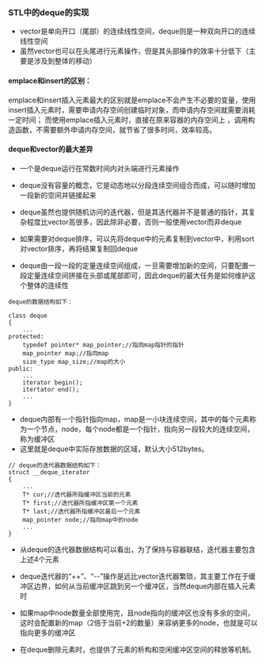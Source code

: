 ### STL中的deque的实现

* vector是单向开口（尾部）的连续线性空间，deque则是一种双向开口的连续线性空间
* 虽然vector也可以在头尾进行元素操作，但是其头部操作的效率十分低下（主要是涉及到整体的移动）
#### emplace和insert的区别：
emplace和insert插入元素最大的区别就是emplace不会产生不必要的变量，使用insert插入元素时，需要申请内存空间创建临时对象，而申请内存空间就需要消耗一定时间；
而使用emplace插入元素时，直接在原来容器的内存空间上 ，调用构造函数，不需要额外申请内存空间，就节省了很多时间，效率较高。

#### deque和vector的最大差异
* 一个是deque运行在常数时间内对头端进行元素操作 
* deque没有容量的概念，它是动态地以分段连续空间组合而成，可以随时增加一段新的空间并链接起来 

* deque虽然也提供随机访问的迭代器，但是其迭代器并不是普通的指针，其复杂程度比vector高很多，因此除非必要，否则一般使用vector而非deque 
* 如果需要对deque排序，可以先将deque中的元素复制到vector中，利用sort对vector排序，再将结果复制回deque

* deque由一段一段的定量连续空间组成，一旦需要增加新的空间，只要配置一段定量连续空间拼接在头部或尾部即可，因此deque的最大任务是如何维护这个整体的连续性
```
deque的数据结构如下：

class deque
{
    ...
protected:
    typedef pointer* map_pointer;//指向map指针的指针
    map_pointer map;//指向map
    size_type map_size;//map的大小
public:
    ...
    iterator begin();
    itertator end();
    ...
}
```
* deque内部有一个指针指向map，map是一小块连续空间，其中的每个元素称为一个节点，node，每个node都是一个指针，指向另一段较大的连续空间，称为缓冲区
* 这里就是deque中实际存放数据的区域，默认大小512bytes。
```
// deque的迭代器数据结构如下：
struct __deque_iterator
{
    ...
    T* cur;//迭代器所指缓冲区当前的元素
    T* first;//迭代器所指缓冲区第一个元素
    T* last;//迭代器所指缓冲区最后一个元素
    map_pointer node;//指向map中的node
    ...
}
```
* 从deque的迭代器数据结构可以看出，为了保持与容器联结，迭代器主要包含上述4个元素

* deque迭代器的“++”、“--”操作是远比vector迭代器繁琐，其主要工作在于缓冲区边界，如何从当前缓冲区跳到另一个缓冲区，当然deque内部在插入元素时
* 如果map中node数量全部使用完，且node指向的缓冲区也没有多余的空间，这时会配置新的map（2倍于当前+2的数量）来容纳更多的node，也就是可以指向更多的缓冲区
* 在deque删除元素时，也提供了元素的析构和空闲缓冲区空间的释放等机制。
